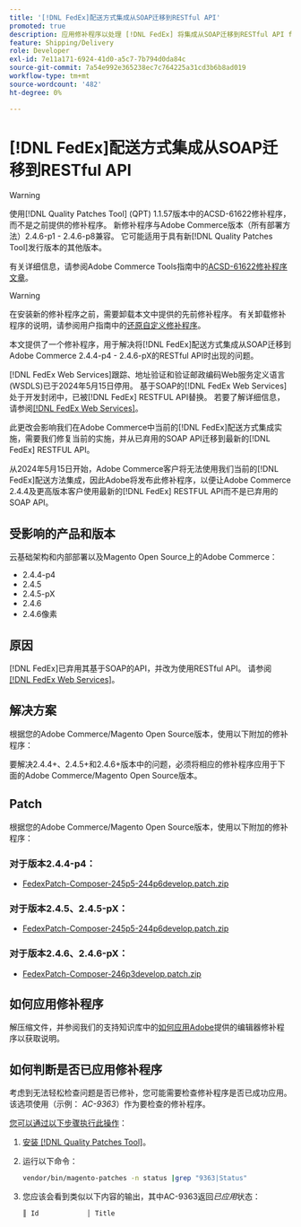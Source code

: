 ```yaml
---
title: '[!DNL FedEx]配送方式集成从SOAP迁移到RESTful API'
promoted: true
description: 应用修补程序以处理 [!DNL FedEx] 将集成从SOAP迁移到RESTful API for Adobe Commerce 2.4.4-p4 - 2.4.6-pX的问题。
feature: Shipping/Delivery
role: Developer
exl-id: 7e11a171-6924-41d0-a5c7-7b794d0da84c
source-git-commit: 7a54e992e365238ec7c764225a31cd3b6b8ad019
workflow-type: tm+mt
source-wordcount: '482'
ht-degree: 0%

---
```


# [!DNL FedEx]配送方式集成从SOAP迁移到RESTful API

>[!WARNING]
>
>使用[!DNL Quality Patches Tool] (QPT) 1.1.57版本中的ACSD-61622修补程序，而不是之前提供的修补程序。 新修补程序与Adobe Commerce版本（所有部署方法）2.4.6-p1 - 2.4.6-p8兼容。 它可能适用于具有新[!DNL Quality Patches Tool]发行版本的其他版本。
>
>有关详细信息，请参阅Adobe Commerce Tools指南中的[ACSD-61622修补程序文章](https://experienceleague.adobe.com/zh-hans/docs/commerce-operations/tools/quality-patches-tool/patches-available-in-qpt/v1-1-57/acsd-61622-fedex-account-specific-rates-missing-from-response)。

>[!WARNING]
>
>在安装新的修补程序之前，需要卸载本文中提供的先前修补程序。 有关卸载修补程序的说明，请参阅用户指南中的[还原自定义修补程序](https://experienceleague.adobe.com/zh-hans/docs/commerce-cloud-service/user-guide/develop/upgrade/apply-patches#revert-a-custom-patch)。


本文提供了一个修补程序，用于解决将[!DNL FedEx]配送方式集成从SOAP迁移到Adobe Commerce 2.4.4-p4 - 2.4.6-pX的RESTful API时出现的问题。

[!DNL FedEx Web Services]跟踪、地址验证和验证邮政编码Web服务定义语言(WSDLS)已于2024年5月15日停用。 基于SOAP的[!DNL FedEx Web Services]处于开发封闭中，已被[!DNL FedEx] RESTFUL API替换。 若要了解详细信息，请参阅[[!DNL FedEx Web Services]](https://www.fedex.com/en-us/developer/web-services.html)。

此更改会影响我们在Adobe Commerce中当前的[!DNL FedEx]配送方式集成实施，需要我们修复当前的实施，并从已弃用的SOAP API迁移到最新的[!DNL FedEx] RESTFUL API。

从2024年5月15日开始，Adobe Commerce客户将无法使用我们当前的[!DNL FedEx]配送方法集成，因此Adobe将发布此修补程序，以便让Adobe Commerce 2.4.4及更高版本客户使用最新的[!DNL FedEx] RESTFUL API而不是已弃用的SOAP API。


## 受影响的产品和版本

云基础架构和内部部署以及Magento Open Source上的Adobe Commerce：

* 2.4.4-p4
* 2.4.5
* 2.4.5-pX
* 2.4.6
* 2.4.6像素

## 原因

[!DNL FedEx]已弃用其基于SOAP的API，并改为使用RESTful API。 请参阅[[!DNL FedEx Web Services]](https://www.fedex.com/en-us/developer/web-services.html)。

## 解决方案

根据您的Adobe Commerce/Magento Open Source版本，使用以下附加的修补程序：

要解决2.4.4+、2.4.5+和2.4.6+版本中的问题，必须将相应的修补程序应用于下面的Adobe Commerce/Magento Open Source版本。

## Patch

根据您的Adobe Commerce/Magento Open Source版本，使用以下附加的修补程序：

### 对于版本2.4.4-p4：

* [FedexPatch-Composer-245p5-244p6develop.patch.zip](assets/FedexPatch-Composer-245p5-244p6develop.patch.zip)

### 对于版本2.4.5、2.4.5-pX：

* [FedexPatch-Composer-245p5-244p6develop.patch.zip](assets/FedexPatch-Composer-245p5-244p6develop.patch.zip)


### 对于版本2.4.6、2.4.6-pX：


* [FedexPatch-Composer-246p3develop.patch.zip](assets/FedexPatch-Composer-246p3develop.patch.zip)


## 如何应用修补程序

解压缩文件，并参阅我们的支持知识库中的[如何应用Adobe](https://experienceleague.adobe.com/docs/commerce-knowledge-base/kb/how-to/how-to-apply-a-composer-patch-provided-by-magento.html?lang=zh-Hans)提供的编辑器修补程序以获取说明。

## 如何判断是否已应用修补程序

考虑到无法轻松检查问题是否已修补，您可能需要检查修补程序是否已成功应用。 该选项使用（示例： *AC-9363*）作为要检查的修补程序。

<u>您可以通过以下步骤执行此操作</u>：

1. [安装 [!DNL Quality Patches Tool]](https://experienceleague.adobe.com/docs/commerce-operations/tools/quality-patches-tool/usage.html?lang=zh-Hans)。
1. 运行以下命令：

   ```bash
   vendor/bin/magento-patches -n status |grep "9363|Status"
   ```

1. 您应该会看到类似以下内容的输出，其中AC-9363返回&#x200B;*已应用*&#x200B;状态：

   ```bash
   ║ Id            │ Title                                                        │ Category        │ Origin                 │ Status      │ Details                                          ║ ║ N/A           │ ../m2-hotfixes/AC-9363_USPS_Ground_Advantage_shipping_method_COMPOSER_patch.patch      │ Other           │ Local                  │ Applied     │ Patch type: Custom                                
   ```

